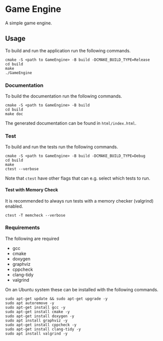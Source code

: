 # Game Engine

A simple game engine.

## Usage

To build and run the application run the following commands.

```
cmake -S <path to GameEngine> -B build -DCMAKE_BUILD_TYPE=Release
cd build
make
./GameEngine
```

### Documentation

To build the documentation run the following commands.

```
cmake -S <path to GameEngine> -B build
cd build
make doc
```

The generated documentation can be found in `html/index.html`.

### Test

To build and run the tests run the following commands.

```
cmake -S <path to GameEngine> -B build -DCMAKE_BUILD_TYPE=Debug
cd build
make
ctest --verbose
```

Note that `ctest` have other flags that can e.g. select which tests to run.

#### Test with Memory Check

It is recommended to always run tests with a memory checker (valgrind) enabled.

```
ctest -T memcheck --verbose
```

### Requirements

The following are required

* gcc
* cmake
* doxygen
* graphviz
* cppcheck
* clang-tidy
* valgrind

On an Ubuntu system these can be installed with the following commands.

```
sudo apt-get update && sudo apt-get upgrade -y
sudo apt autoremove -y
sudo apt-get install gcc -y
sudo apt-get install cmake -y
sudo apt-get install doxygen -y
sudo apt install graphviz -y
sudo apt-get install cppcheck -y
sudo apt-get install clang-tidy -y
sudo apt install valgrind -y
```
